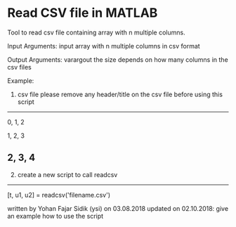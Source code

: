 # Read CSV file in MATLAB

Tool to read csv file containing array with n multiple columns.

Input Arguments:
input          array with n multiple columns in csv format
   
Output Arguments:
varargout      the size depends on how many columns in the csv files

Example:
1. csv file
please remove any header/title on the csv file before using this script
-------- 
0, 1, 2

1, 2, 3

2, 3, 4
--------
2. create a new script to call readcsv
--------
[t, u1, u2]        = readcsv('filename.csv')

written by Yohan Fajar Sidik (ysi) on 03.08.2018
updated on 02.10.2018: give an example how to use the script
